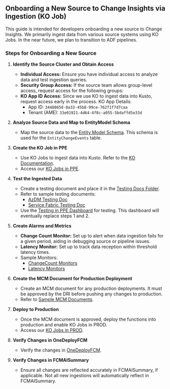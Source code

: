 ## Onboarding a New Source to Change Insights via Ingestion (KO Job)

This guide is intended for developers onboarding a new source to Change Insights. We primarily ingest data from various source systems using KO Jobs. In the near future, we plan to transition to ADF pipelines.

### Steps for Onboarding a New Source

1. **Identify the Source Cluster and Obtain Access**
    - **Individual Access:** Ensure you have individual access to analyze data and test ingestion queries.
    - **Security Group Access:** If the source team allows group-level access, request access for the following groups:
    - **KO App ID Access:** Since we use KO to ingest data into Kusto, request access early in the process. KO App Details: 
        - App ID: `3448865d-0a33-45b8-99ce-762f1f7d7caa`
        - Tenant (AME): `33e01921-4d64-4f8c-a055-5bdaffd5e33d`

2. **Analyze Source Data and Map to EntityModel Schema**
    - Map the source data to the [Entity Model Schema](https://microsoft.sharepoint.com/:w:/r/teams/SilverstoneProject/_layouts/15/Doc.aspx?sourcedoc=%7B4FE7A0EA-0EE7-486D-B535-C1A20BCB72AF%7D&file=EntityModel_Schema.docx&action=default&mobileredirect=true&share=IQHqoOdP5w5tSLU1waILy3KvAfldAnpC4vD89qwyIiqswnQ). This schema is used for the `EntityChangeEvents` table.

3. **Create the KO Job in PPE**
    - Use KO Jobs to ingest data into Kusto. Refer to the [KO Documentation](https://eng.ms/docs/products/kusto/orchestrator).
    - Access our [KO Jobs in PPE](https://kustoorchestrator-prod-web.azurewebsites.net/Manage?cluster=Fcmdatappe.Westus2&database=EntityModel).

4. **Test the Ingested Data**
    - Create a testing document and place it in the [Testing Docs Folder](https://microsoft.sharepoint.com/teams/WAG/EngSys/ServiceMgmt/ChangeMgmt/Shared%20Documents/Forms/AllItems.aspx?id=%2Fteams%2FWAG%2FEngSys%2FServiceMgmt%2FChangeMgmt%2FShared%20Documents%2FDesign%20Docs%2FChange%20Ingestion%2FTesting%20Docs&viewid=9f970ef2%2Dbecc%2D4c74%2Da8b2%2D2c4534e1be58).
    - Refer to sample testing documents:
        - [AzDM Testing Doc](https://microsoft.sharepoint.com/:w:/r/teams/WAG/EngSys/ServiceMgmt/ChangeMgmt/_layouts/15/Doc.aspx?sourcedoc=%7BEE9AEBBD-C426-41E2-8EE2-2019D55EC5F1%7D&file=AzDM%20Change%20Ingestion%20Testing.docx&action=default&mobileredirect=true)
        - [Service Fabric Testing Doc](https://microsoft.sharepoint.com/:w:/r/teams/WAG/EngSys/ServiceMgmt/ChangeMgmt/_layouts/15/Doc.aspx?sourcedoc=%7B9C288491-18BE-4035-90A3-E887753A2451%7D&file=ServiceFabric_Tenants_Validation.docx&action=default&mobileredirect=true)
    - Use the [Testing in PPE Dashboard](https://kusto.azure.com/dashboards/f6687c24-35db-4cfb-a7db-34a85bdc26ec?p-_startTime=2days&p-_endTime=now&p-_ppeSource=v-RequestProcess&p-_zeroCountTimePeriod=v-30m&p-_serviceNamePPE=all#050c8161-3c87-4a6e-9cf0-152a1fb57aee) for testing. This dashboard will eventually replace steps 1 and 2.

5. **Create Alarms and Metrics**
    - **Change Count Monitor:** Set up to alert when data ingestion fails for a given period, aiding in debugging source or pipeline issues.
    - **Latency Monitor:** Set up to track data reception within threshold latency times.
    - Sample Monitors:
        - [ChangeCount Monitors](https://portal.microsoftgeneva.com/manage/monitors?account=fcmmdsprodaccount&state=[[%22tags%22,%22%3D%3D%22,[%22EntityModel%22]],[%22_search%22,%22Change%20Count%22]]%20)
        - [Latency Monitors](https://portal.microsoftgeneva.com/manage/monitors?account=fcmmdsprodaccount&state=[[%22tags%22,%22%3D%3D%22,[%22EntityModel%22]],[%22_search%22,%22Latency%22]]%20)

6. **Create the MCM Document for Production Deployment**
    - Create an MCM document for any production deployments. It must be approved by the DRI before pushing any changes to production.
    - Refer to [Sample MCM Documents](https://microsoft.sharepoint.com/teams/WAG/EngSys/ServiceMgmt/ChangeMgmt/Shared%20Documents/Forms/AllItems.aspx?id=%2Fteams%2FWAG%2FEngSys%2FServiceMgmt%2FChangeMgmt%2FShared%20Documents%2FEngineering%20Excellence%2FMCMs%2F2024%2FOctober&viewid=9f970ef2%2Dbecc%2D4c74%2Da8b2%2D2c4534e1be58).

7. **Deploy to Production**
    - Once the MCM document is approved, deploy the functions into production and enable KO Jobs in PROD.
    - Access our [KO Jobs in PROD](https://kustoorchestrator-prod-web.azurewebsites.net/Manage?cluster=Fcmdata&database=EntityModel).

8. **Verify Changes in OneDeployFCM**
    - Verify the changes in [OneDeployFCM](aka.ms/onedeployfcm).

9. **Verify Changes in FCMAISummary**
    - Ensure all changes are reflected accurately in FCMAISummary, if applicable. Not all new ingestions will automatically reflect in FCMAISummary.